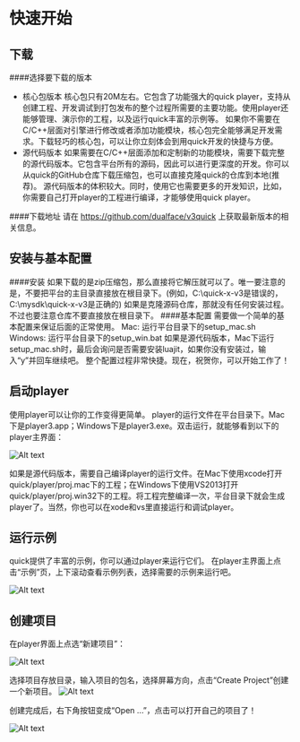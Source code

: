 快速开始
====

## 下载
####选择要下载的版本
- 核心包版本
核心包只有20M左右。它包含了功能强大的quick player，支持从创建工程、开发调试到打包发布的整个过程所需要的主要功能。使用player还能够管理、演示你的工程，以及运行quick丰富的示例等。
如果你不需要在C/C++层面对引擎进行修改或者添加功能模块，核心包完全能够满足开发需求。下载轻巧的核心包，可以让你立刻体会到用quick开发的快捷与方便。
- 源代码版本
如果需要在C/C++层面添加和定制新的功能模块，需要下载完整的源代码版本。它包含平台所有的源码，因此可以进行更深度的开发。你可以从quick的GitHub仓库下载压缩包，也可以直接克隆quick的仓库到本地(推荐)。
源代码版本的体积较大。同时，使用它也需要更多的开发知识，比如，你需要自己打开player的工程进行编译，才能够使用quick player。

####下载地址
请在 https://github.com/dualface/v3quick 上获取最新版本的相关信息。

## 安装与基本配置
####安装
如果下载的是zip压缩包，那么直接将它解压就可以了。唯一要注意的是，不要把平台的主目录直接放在根目录下。(例如，C:\quick-x-v3是错误的，C:\mysdk\quick-x-v3是正确的)
如果是克隆源码仓库，那就没有任何安装过程。不过也要注意仓库不要直接放在根目录下。
####基本配置
需要做一个简单的基本配置来保证后面的正常使用。
Mac: 运行平台目录下的setup_mac.sh
Windows: 运行平台目录下的setup_win.bat
如果是源代码版本，Mac下运行setup_mac.sh时，最后会询问是否需要安装luajit，如果你没有安装过，输入“y”并回车继续吧。
整个配置过程非常快捷。现在，祝贺你，可以开始工作了！

## 启动player
使用player可以让你的工作变得更简单。
player的运行文件在平台目录下。Mac下是player3.app；Windows下是player3.exe。双击运行，就能够看到以下的player主界面：

![Alt text](https://raw.githubusercontent.com/dualface/v3quick/v3quick/docs/howto/get-started/res/player.png)

如果是源代码版本，需要自己编译player的运行文件。在Mac下使用xcode打开quick/player/proj.mac下的工程；在Windows下使用VS2013打开quick/player/proj.win32下的工程。将工程完整编译一次，平台目录下就会生成player了。当然，你也可以在xode和vs里直接运行和调试player。

## 运行示例
quick提供了丰富的示例，你可以通过player来运行它们。
在player主界面上点击“示例”页，上下滚动查看示例列表，选择需要的示例来运行吧。

![Alt text](https://raw.githubusercontent.com/dualface/v3quick/v3quick/docs/howto/get-started/res/player_sample.png)

## 创建项目
在player界面上点选“新建项目”：

![Alt text](https://raw.githubusercontent.com/dualface/v3quick/v3quick/docs/howto/get-started/res/new_proj_create.png)

选择项目存放目录，输入项目的包名，选择屏幕方向，点击“Create Project”创建一个新项目。
![Alt text](https://raw.githubusercontent.com/dualface/v3quick/v3quick/docs/howto/get-started/res/new_proj_open.png)

创建完成后，右下角按钮变成“Open ...”，点击可以打开自己的项目了！

![Alt text](https://raw.githubusercontent.com/dualface/v3quick/v3quick/docs/howto/get-started/res/new_proj_run.png)
